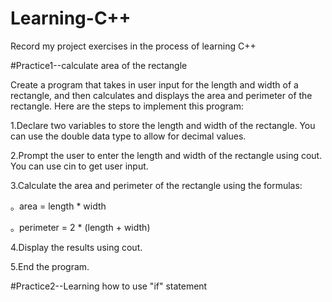 # Learning-C++
Record my project exercises in the process of learning C++


#Practice1--calculate area of the rectangle

Create a program that takes in user input for the length and width of a rectangle, and then calculates and displays the area and perimeter of the rectangle.
Here are the steps to implement this program:

1.Declare two variables to store the length and width of the rectangle. You can use the double data type to allow for decimal values.

2.Prompt the user to enter the length and width of the rectangle using cout. You can use cin to get user input.

3.Calculate the area and perimeter of the rectangle using the formulas:
  
  。area = length * width
  
  。perimeter = 2 * (length + width)

4.Display the results using cout.

5.End the program.

#Practice2--Learning how to use "if" statement

